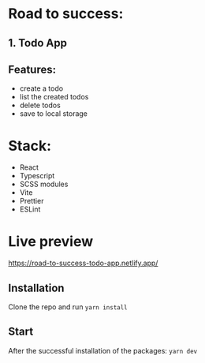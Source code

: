 # Road to success: 
## 1. Todo App

## Features:
 - create a todo
 - list the created todos
 - delete todos
 - save to local storage

# Stack:
 - React
 - Typescript
 - SCSS modules
 - Vite
 - Prettier
 - ESLint

# Live preview
https://road-to-success-todo-app.netlify.app/

## Installation

Clone the repo and run `yarn install`

## Start

After the successful installation of the packages: `yarn dev`
